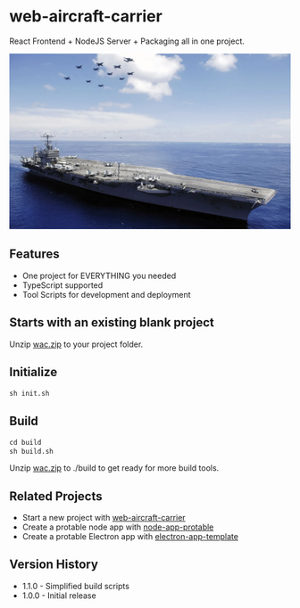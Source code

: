# web-aircraft-carrier

React Frontend + NodeJS Server + Packaging all in one project.

![](./docs/assets/banner.webp)

## Features

- One project for EVERYTHING you needed
- TypeScript supported
- Tool Scripts for development and deployment

## Starts with an existing blank project

Unzip [wac.zip](https://github.com/yuri2peter/web-aircraft-carrier/releases/download/v1.0.0/wac.zip) to your project folder.

## Initialize

```
sh init.sh
```

## Build

```
cd build
sh build.sh
```

Unzip [wac.zip](https://github.com/yuri2peter/web-aircraft-carrier/releases/download/v1.0.0/build.zip) to ./build to get ready for more build tools.

## Related Projects

- Start a new project with [web-aircraft-carrier](https://github.com/yuri2peter/web-aircraft-carrier)
- Create a protable node app with [node-app-protable](https://github.com/yuri2peter/node-app-portable)
- Create a protable Electron app with [electron-app-template](https://github.com/yuri2peter/electron-app-template)

## Version History

- 1.1.0 - Simplified build scripts
- 1.0.0 - Initial release
